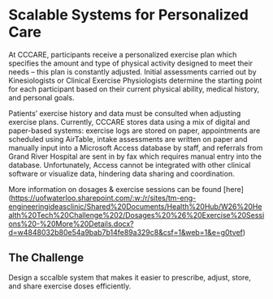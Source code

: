 # Scalable Systems for Personalized Care
At CCCARE, participants receive a personalized exercise plan which specifies the amount and type of physical activity designed to meet their needs – this plan is constantly adjusted. Initial assessments carried out by Kinesiologists or Clinical Exercise Physiologists determine the starting point for each participant based on their current physical ability, medical history, and personal goals.   

Patients’ exercise history and data must be consulted when adjusting exercise plans. Currently, CCCARE stores data using a mix of digital and paper-based systems: exercise logs are stored on paper, appointments are scheduled using AirTable, intake assessments are written on paper and manually input into a Microsoft Access database by staff, and referrals from Grand River Hospital are sent in by fax which requires manual entry into the database. Unfortunately, Access cannot be integrated with other clinical software or visualize data, hindering data sharing and coordination.

More information on dosages & exercise sessions can be found [here] (https://uofwaterloo.sharepoint.com/:w:/r/sites/tm-eng-engineeringideasclinic/Shared%20Documents/Health%20Hub/W26%20Health%20Tech%20Challenge%202/Dosages%20%26%20Exercise%20Sessions%20-%20More%20Details.docx?d=w4848032b80e54a9bab7b14fe89a329c8&csf=1&web=1&e=g0tvef)

## The Challenge
Design a sccalble system that makes it easier to prescribe, adjust, store, and share exercise doses efficiently.
